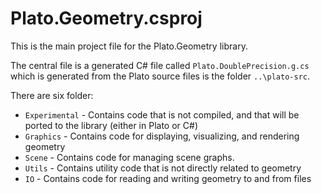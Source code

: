 # Plato.Geometry.csproj   

This is the main project file for the Plato.Geometry library.

The central file is a generated C# file called `Plato.DoublePrecision.g.cs` which is generated from the Plato 
source files is the folder `..\plato-src`. 

There are six folder:

* `Experimental` - Contains code that is not compiled, and that will be ported to the library (either in Plato or C#)
* `Graphics` - Contains code for displaying, visualizing, and rendering geometry
* `Scene` - Contains code for managing scene graphs. 
* `Utils` - Contains utility code that is not directly related to geometry
* `IO` - Contains code for reading and writing geometry to and from files



